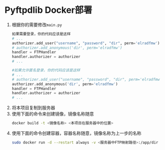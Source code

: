 # Pyftpdlib Docker部署

1. 根据你的需要修改`main.py`
   ```python
   如果需要登录，你的代码应该是这样
   # ...
   authorizer.add_user("username", "password", "dir", perm='elradfmw')
   # authorizer.add_anonymous('dir', perm='elradfmw')
   handler = FTPHandler
   handler.authorizer = authorizer
   # ...

   #如果允许匿名登录，你的代码应该是这样
   # ...
   # authorizer.add_user("username", "password", "dir", perm='elradfmw')
   authorizer.add_anonymous('dir', perm='elradfmw')
   handler = FTPHandler
   handler.authorizer = authorizer
   # ...
   ```
2. 将本项目复制到服务器
3. 使用下面的命令来创建镜像，镜像名称随意
   ```bash
   docker build -t <镜像名称> <本项目在服务器中的位置>
   ```
4. 使用下面的命令创建容器，容器名称随意，镜像名称为上一步的名称
   ```bash
   sudo docker run -d --restart always -v <服务器中FTP映射路径>:/app/dir -p 6789:6789 -p 60000-60010:60000-60010 --name <容器名称> <镜像名称>
   ```